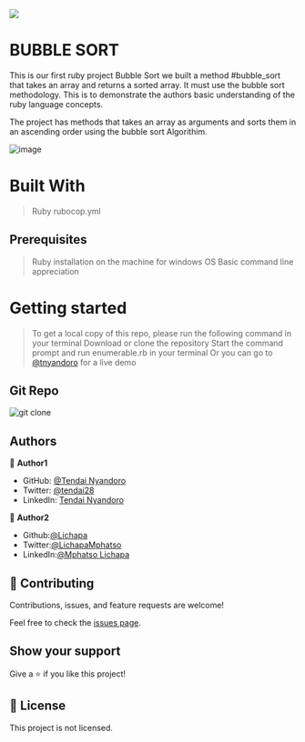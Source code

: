 ![](https://img.shields.io/badge/Microverse-blueviolet)
# BUBBLE SORT

This is our first ruby project Bubble Sort we built a method #bubble_sort that takes an array and returns a sorted array. It must use the bubble sort methodology. This is to demonstrate the authors basic understanding of the ruby language concepts.

The project has methods that takes an array as arguments and sorts them in an ascending order using the bubble sort Algorithim.

![image](https://user-images.githubusercontent.com/30318155/96260403-440ffa00-0fbf-11eb-84d1-adae46835714.png)

# Built With

> Ruby
> rubocop.yml

## Prerequisites

> Ruby installation on the machine for windows OS
> Basic command line appreciation

# Getting started

> To get a local copy of this repo, please run the following command in your terminal
> Download or clone the repository
> Start the command prompt and run enumerable.rb in your terminal
> Or you can go to  [@tnyandoro](https://repl.it/) for a live demo 


## Git Repo

![git clone](https://github.com/tnyandoro/Enumerables/tree/appfeature_app)


## Authors

👤 **Author1**

- GitHub: [@Tendai Nyandoro](https://github.com/tnyandoro)
- Twitter: [@tendai28](https://twitter.com/tendai28)
- LinkedIn: [Tendai Nyandoro](https://www.linkedin.com/in/tendai-nyandoro-a8060826/)

👤 **Author2**

* Github:[@Lichapa](https://github.com/Lichapa/)
* Twitter:[@LichapaMphatso](https://twitter.com/LichapaMphatso)
* LinkedIn:[@Mphatso Lichapa](https://www.linkedin.com/in/mphatsolichapa)



## 🤝 Contributing

Contributions, issues, and feature requests are welcome!

Feel free to check the [issues page](https://github.com/tnyandoro/Enumerables/tree/appfeature_app).

## Show your support

Give a ⭐️ if you like this project!


## 📝 License

This project is  not licensed.
